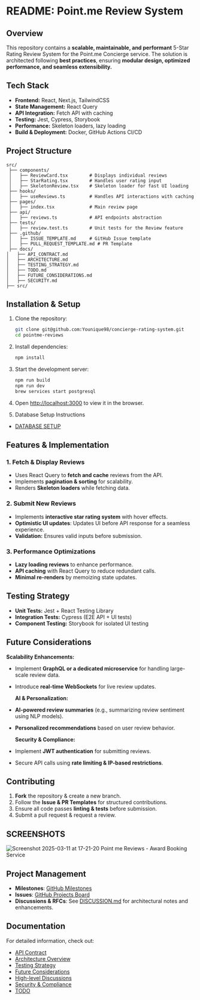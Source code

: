 # README: Point.me Review System

## **Overview**

This repository contains a **scalable, maintainable, and performant** 5-Star
Rating Review System for the Point.me Concierge service. The solution is
architected following **best practices**, ensuring **modular design, optimized
performance, and seamless extensibility.**

## **Tech Stack**

- **Frontend:** React, Next.js, TailwindCSS
- **State Management:** React Query
- **API Integration:** Fetch API with caching
- **Testing:** Jest, Cypress, Storybook
- **Performance:** Skeleton loaders, lazy loading
- **Build & Deployment:** Docker, GitHub Actions CI/CD

## **Project Structure**

```
src/
 ├── components/
 │   ├── ReviewCard.tsx        # Displays individual reviews
 │   ├── StarRating.tsx        # Handles user rating input
 │   ├── SkeletonReview.tsx    # Skeleton loader for fast UI loading
 ├── hooks/
 │   ├── useReviews.ts         # Handles API interactions with caching
 ├── pages/
 │   ├── index.tsx             # Main review page
 ├── api/
 │   ├── reviews.ts            # API endpoints abstraction
 ├── tests/
 │   ├── review.test.ts        # Unit tests for the Review feature
 ├── .github/
 │   ├── ISSUE_TEMPLATE.md     # GitHub Issue template
 │   ├── PULL_REQUEST_TEMPLATE.md # PR Template
 ├── docs/
│   ├── API_CONTRACT.md
│   ├── ARCHITECTURE.md
│   ├── TESTING_STRATEGY.md
│   ├── TODO.md
│   ├── FUTURE_CONSIDERATIONS.md
│   ├── SECURITY.md
├── src/
```

## **Installation & Setup**

1. Clone the repository:
   ```sh
   git clone git@github.com:Younique98/concierge-rating-system.git
   cd pointme-reviews
   ```
2. Install dependencies:
   ```sh
   npm install
   ```
3. Start the development server:
   ```sh
   npm run build
   npm run dev
   brew services start postgresql
   ```
4. Open [http://localhost:3000](http://localhost:3000) to view it in the
   browser.

5. Database Setup Instructions

- [DATABASE SETUP](docs/SETUP_DATABASE.md)

## **Features & Implementation**

### **1. Fetch & Display Reviews**

- Uses React Query to **fetch and cache** reviews from the API.
- Implements **pagination & sorting** for scalability.
- Renders **Skeleton loaders** while fetching data.

### **2. Submit New Reviews**

- Implements **interactive star rating system** with hover effects.
- **Optimistic UI updates**: Updates UI before API response for a seamless
  experience.
- **Validation:** Ensures valid inputs before submission.

### **3. Performance Optimizations**

- **Lazy loading reviews** to enhance performance.
- **API caching** with React Query to reduce redundant calls.
- **Minimal re-renders** by memoizing state updates.

## **Testing Strategy**

- **Unit Tests:** Jest + React Testing Library
- **Integration Tests:** Cypress (E2E API + UI tests)
- **Component Testing:** Storybook for isolated UI testing

## **Future Considerations**

**Scalability Enhancements:**

- Implement **GraphQL or a dedicated microservice** for handling large-scale
  review data.
- Introduce **real-time WebSockets** for live review updates.

  **AI & Personalization:**

- **AI-powered review summaries** (e.g., summarizing review sentiment using NLP
  models).
- **Personalized recommendations** based on user review behavior.

  **Security & Compliance:**

- Implement **JWT authentication** for submitting reviews.
- Secure API calls using **rate limiting & IP-based restrictions**.

## **Contributing**

1. **Fork** the repository & create a new branch.
2. Follow the **Issue & PR Templates** for structured contributions.
3. Ensure all code passes **linting & tests** before submission.
4. Submit a pull request & request a review.

## SCREENSHOTS

![Screenshot 2025-03-11 at 17-21-20 Point me Reviews - Award Booking Service](https://github.com/user-attachments/assets/7e39ab2c-8638-49ec-b723-80b2d86fcf68)

## **Project Management**

- **Milestones**:
  [GitHub Milestones](https://github.com/Younique98/concierge-rating-system/milestones?with_issues=no)
- **Issues**:
  [GitHub Projects Board](https://github.com/users/Younique98/projects/9/views/1)
- **Discussions & RFCs**: See [DISCUSSION.md](DISCUSSION.md) for architectural
  notes and enhancements.

## Documentation

For detailed information, check out:

- [API Contract](docs/API_CONTRACT.md)
- [Architecture Overview](docs/ARCHITECTURE.md)
- [Testing Strategy](docs/TESTING_STRATEGY.md)
- [Future Considerations](docs/FUTURE_CONSIDERATIONS.md)
- [High-level Discussions](docs/DISCUSSION.md)
- [Security & Compliance](docs/SECURITY.md)
- [TODO](docs/TODO.md)
